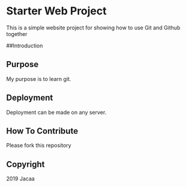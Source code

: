 # Starter Web Project

This is a simple website project for showing how to use Git and Github together

##Introduction

## Purpose

My purpose is to learn git.

## Deployment

Deployment can be made on any server.

## How To Contribute

Please fork this repository

## Copyright
2019 Jacaa